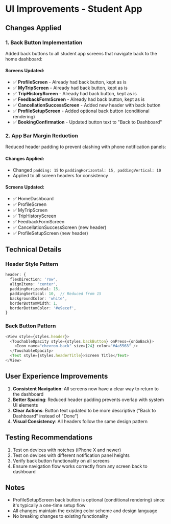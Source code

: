 # UI Improvements - Student App

## Changes Applied

### 1. Back Button Implementation
Added back buttons to all student app screens that navigate back to the home dashboard:

#### Screens Updated:
- ✅ **ProfileScreen** - Already had back button, kept as is
- ✅ **MyTripScreen** - Already had back button, kept as is
- ✅ **TripHistoryScreen** - Already had back button, kept as is
- ✅ **FeedbackFormScreen** - Already had back button, kept as is
- ✅ **CancellationSuccessScreen** - Added new header with back button
- ✅ **ProfileSetupScreen** - Added optional back button (conditional rendering)
- ✅ **BookingConfirmation** - Updated button text to "Back to Dashboard"

### 2. App Bar Margin Reduction
Reduced header padding to prevent clashing with phone notification panels:

#### Changes Applied:
- Changed `padding: 15` to `paddingHorizontal: 15, paddingVertical: 10`
- Applied to all screen headers for consistency

#### Screens Updated:
- ✅ HomeDashboard
- ✅ ProfileScreen
- ✅ MyTripScreen
- ✅ TripHistoryScreen
- ✅ FeedbackFormScreen
- ✅ CancellationSuccessScreen (new header)
- ✅ ProfileSetupScreen (new header)

## Technical Details

### Header Style Pattern
```typescript
header: {
  flexDirection: 'row',
  alignItems: 'center',
  paddingHorizontal: 15,
  paddingVertical: 10,  // Reduced from 15
  backgroundColor: 'white',
  borderBottomWidth: 1,
  borderBottomColor: '#e9ecef',
}
```

### Back Button Pattern
```typescript
<View style={styles.header}>
  <TouchableOpacity style={styles.backButton} onPress={onGoBack}>
    <Icon name="chevron-back" size={24} color="#4a5568" />
  </TouchableOpacity>
  <Text style={styles.headerTitle}>Screen Title</Text>
</View>
```

## User Experience Improvements

1. **Consistent Navigation**: All screens now have a clear way to return to the dashboard
2. **Better Spacing**: Reduced header padding prevents overlap with system UI elements
3. **Clear Actions**: Button text updated to be more descriptive ("Back to Dashboard" instead of "Done")
4. **Visual Consistency**: All headers follow the same design pattern

## Testing Recommendations

1. Test on devices with notches (iPhone X and newer)
2. Test on devices with different notification panel heights
3. Verify back button functionality on all screens
4. Ensure navigation flow works correctly from any screen back to dashboard

## Notes

- ProfileSetupScreen back button is optional (conditional rendering) since it's typically a one-time setup flow
- All changes maintain the existing color scheme and design language
- No breaking changes to existing functionality
